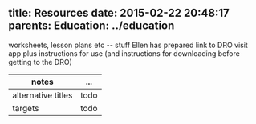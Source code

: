 title: Resources
date: 2015-02-22 20:48:17
parents:
  Education: ../education
---

worksheets, lesson plans etc -- stuff Ellen has prepared
link to DRO visit app plus instructions for use (and instructions for downloading before getting to the DRO)

 notes | ...
-------|-----
alternative titles | todo
targets | todo
